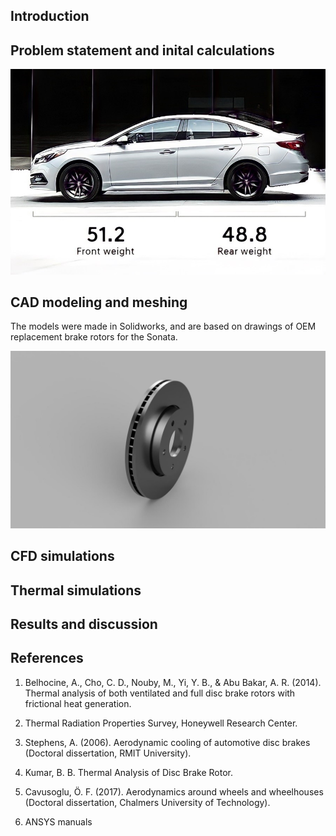 ## Introduction

## Problem statement and inital calculations

![Sonata](images/sonata.jpg)

## CAD modeling and meshing

The models were made in Solidworks, and are based on drawings of OEM replacement brake rotors for the Sonata. 

![vented_render](images/vented_render.JPEG)

## CFD simulations

## Thermal simulations

## Results and discussion


## References

  1. Belhocine, A., Cho, C. D., Nouby, M., Yi, Y. B., & Abu Bakar, A. R. (2014). Thermal analysis of both ventilated and full disc brake rotors with frictional heat generation.

  2. Thermal Radiation Properties Survey, Honeywell Research Center.

  3. Stephens, A. (2006). Aerodynamic cooling of automotive disc brakes (Doctoral dissertation, RMIT University).

  4. Kumar, B. B. Thermal Analysis of Disc Brake Rotor.

  5. Cavusoglu, Ö. F. (2017). Aerodynamics around wheels and wheelhouses (Doctoral dissertation, Chalmers University of Technology).

  6. ANSYS manuals
